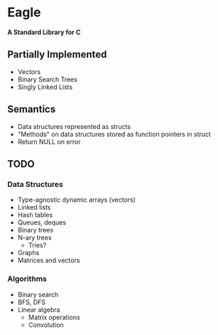 # Eagle

**A Standard Library for C**

## Partially Implemented

- Vectors
- Binary Search Trees
- Singly Linked Lists

## Semantics

- Data structures represented as structs
- "Methods" on data structures stored as function pointers in struct
- Return NULL on error

## TODO

### Data Structures

- Type-agnostic dynamic arrays (vectors)
- Linked lists
- Hash tables
- Queues, deques
- Binary trees
- N-ary trees
    - Tries?
- Graphs
- Matrices and vectors

### Algorithms

- Binary search
- BFS, DFS
- Linear algebra
    - Matrix operations
    - Convolution

